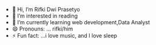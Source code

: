 - 👋 Hi, I’m Rifki Dwi Prasetyo
- 👀 I’m interested in reading
- 🌱 I’m currently learning web development,Data Analyst
- 😄 Pronouns: ... rifki/him
- ⚡ Fun fact: ...i love music, and I love sleep

<!---
riffgsta/riffgsta is a ✨ special ✨ repository because its `README.md` (this file) appears on your GitHub profile.
You can click the Preview link to take a look at your changes.
--->
